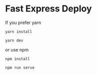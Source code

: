 # Fast Express Deploy

If you prefer yarn

`yarn install`  

`yarn dev`


or use npm 

`npm install`

`npm run serve`